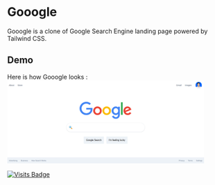 # Gooogle

Gooogle is a clone of Google Search Engine landing page powered by Tailwind CSS.

## Demo
Here is how Gooogle looks :
<img src="https://raw.githubusercontent.com/kevinadhiguna/Gooogle/master/demo/1.png" width="90%"></img>

[![Visits Badge](https://badges.pufler.dev/visits/kevinadhiguna/Gooogle)](https://github.com/kevinadhiguna)
